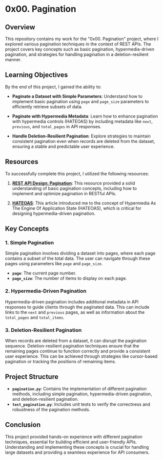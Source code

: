 # 0x00. Pagination

## Overview

This repository contains my work for the "0x00. Pagination" project, where I explored various pagination techniques in the context of REST APIs. The project covers key concepts such as basic pagination, hypermedia-driven pagination, and strategies for handling pagination in a deletion-resilient manner.

## Learning Objectives

By the end of this project, I gained the ability to:

- **Paginate a Dataset with Simple Parameters**: Understand how to implement basic pagination using `page` and `page_size` parameters to efficiently retrieve subsets of data.
  
- **Paginate with Hypermedia Metadata**: Learn how to enhance pagination with hypermedia controls (HATEOAS) by including metadata like `next`, `previous`, and `total_pages` in API responses.

- **Handle Deletion-Resilient Pagination**: Explore strategies to maintain consistent pagination even when records are deleted from the dataset, ensuring a stable and predictable user experience.

## Resources

To successfully complete this project, I utilized the following resources:

1. **[REST API Design: Pagination](https://www.moesif.com/blog/technical/api-design/REST-API-Design-Filtering-Sorting-and-Pagination/#pagination)**: This resource provided a solid understanding of basic pagination concepts, including how to implement and optimize pagination in RESTful APIs.

2. **[HATEOAS](https://en.wikipedia.org/wiki/HATEOAS)**: This article introduced me to the concept of Hypermedia As The Engine Of Application State (HATEOAS), which is critical for designing hypermedia-driven pagination.

## Key Concepts

### 1. Simple Pagination

Simple pagination involves dividing a dataset into pages, where each page contains a subset of the total data. The user can navigate through these pages using parameters like `page` and `page_size`.

- **`page`**: The current page number.
- **`page_size`**: The number of items to display on each page.

### 2. Hypermedia-Driven Pagination

Hypermedia-driven pagination includes additional metadata in API responses to guide clients through the paginated data. This can include links to the `next` and `previous` pages, as well as information about the `total_pages` and `total_items`.

### 3. Deletion-Resilient Pagination

When records are deleted from a dataset, it can disrupt the pagination sequence. Deletion-resilient pagination techniques ensure that the remaining pages continue to function correctly and provide a consistent user experience. This can be achieved through strategies like cursor-based pagination or tracking the positions of remaining items.

## Project Structure

- **`pagination.py`**: Contains the implementation of different pagination methods, including simple pagination, hypermedia-driven pagination, and deletion-resilient pagination.
- **`test_pagination.py`**: Includes unit tests to verify the correctness and robustness of the pagination methods.


## Conclusion

This project provided hands-on experience with different pagination techniques, essential for building efficient and user-friendly APIs. Understanding and implementing these concepts is crucial for handling large datasets and providing a seamless experience for API consumers.
